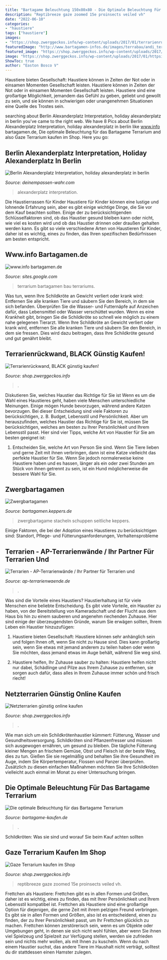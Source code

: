 ```yaml
---
title: "Bartagame Beleuchtung 150x80x80 - Die Optimale Beleuchtung Für Das Bartagame Terrarium"
description: "Reptibreeze gaze zoomed 15e proinsects veiled vh"
date: "2022-06-10"
categories:
- "haustiere"
tags: ["haustiere"]
images:
- "https://shop.zwerggeckos.info/wp-content/uploads/2017/01/terrarienrueckwand-black-360x240.jpg"
featuredImage: "http://www.bartagamen-infos.de/images/terrabau/andi_terra9.JPG"
featured_image: "https://shop.zwerggeckos.info/wp-content/uploads/2017/01/httpsimages-eu.ssl-images-amazon.comimagesI51QlOnfBnUL-176x300.jpg"
image: "https://shop.zwerggeckos.info/wp-content/uploads/2017/01/httpsimages-eu.ssl-images-amazon.comimagesI5163zQWqcFL-262x262.jpg"
ShowToc: true
author: "Easton Bosco V"
---
```



Haustiere bieten Gesellschaft: Haustiere können in Zeiten der Not oder in einsamen Momenten Gesellschaft leisten.
Haustiere können in Zeiten der Not oder in einsamen Momenten Gesellschaft leisten. Haustiere sind eine großartige Möglichkeit, jemandem das Gefühl zu geben, geliebt und gewollt zu sein, und sie können in schwierigen oder unangenehmen Situationen eine Quelle des Trostes sein.

	

		
searching about Berlin Alexanderplatz Interpretation, holiday alexanderplatz in berlin you've came to the right web. We have 8 Pics about Berlin Alexanderplatz Interpretation, holiday alexanderplatz in berlin like www.info bartagamen.de, Die optimale Beleuchtung für das Bartagame Terrarium and also Gaze Terrarium kaufen im Shop. Here you go:
		
    
## Berlin Alexanderplatz Interpretation, Holiday Alexanderplatz In Berlin

<img loading=lazy src="https://deinempassen-wahr.com/vwo/FrL2gA-NeXrF3rNGntGUmQHaKX.jpg" onerror="this.onerror=null;this.src='https://tse3.mm.bing.net/th?id=OIP.TZv-25og-8UFlHKokLDB3QAAAA&amp;pid=15.1';" alt="Berlin Alexanderplatz Interpretation, holiday alexanderplatz in berlin">

_Source: deinempassen-wahr.com_

>alexanderplatz interpretation. 

	

Die Haustierrassen für Kinder
Haustiere für Kinder können eine lustige und lohnende Erfahrung sein, aber es gibt einige wichtige Dinge, die Sie vor dem Kauf beachten sollten. Einige der zu berücksichtigenden Schlüsselfaktoren sind, ob das Haustier gesund bleiben kann oder nicht, wie viel es kosten wird und ob das Haustier drinnen oder draußen gehalten werden kann. Es gibt so viele verschiedene Arten von Haustieren für Kinder, daher ist es wichtig, eines zu finden, das Ihren spezifischen Bedürfnissen am besten entspricht.

    
## Www.info Bartagamen.de

<img loading=lazy src="http://www.bartagamen-infos.de/images/terrabau/andi_terra9.JPG" onerror="this.onerror=null;this.src='https://tse1.mm.bing.net/th?id=OIP.hrmGu1OJ24RhYdq0aDZcRwHaFj&amp;pid=15.1';" alt="www.info bartagamen.de">

_Source: sites.google.com_

>terrarium bartagamen bau terrariums. 

	

Was tun, wenn Ihre Schildkröte an Gewicht verliert oder krank wird: Entfernen Sie alle kranken Tiere und säubern Sie den Bereich, in dem sie sich befanden. Überprüfen Sie die Wasser- und Futternäpfe auf Anzeichen dafür, dass Lebensmittel oder Wasser verschüttet wurden. Wenn es eine Krankheit gibt, bringen Sie die Schildkröte so schnell wie möglich zu einem nahe gelegenen Tierarzt.
Wenn Ihre Schildkröte an Gewicht verliert oder krank wird, entfernen Sie alle kranken Tiere und säubern Sie den Bereich, in dem sie fressen. Dies wird dazu beitragen, dass Ihre Schildkröte gesund und gut genährt bleibt.

    
## Terrarienrückwand, BLACK Günstig Kaufen!

<img loading=lazy src="https://shop.zwerggeckos.info/wp-content/uploads/2017/01/terrarienrueckwand-black-360x240.jpg" onerror="this.onerror=null;this.src='https://tse1.mm.bing.net/th?id=OIP.ngnAUviGZKVDtP4E4edf3wAAAA&amp;pid=15.1';" alt="Terrarienrückwand, BLACK günstig kaufen!">

_Source: shop.zwerggeckos.info_

>. 

	

Diskutieren Sie, welches Haustier das Richtige für Sie ist
Wenn es um die Wahl eines Haustieres geht, haben viele Menschen unterschiedliche Meinungen. Einige mögen Hunde bevorzugen, während andere Katzen bevorzugen. Bei dieser Entscheidung sind viele Faktoren zu berücksichtigen, z. B. Budget, Lebensstil und Persönlichkeit. Aber um herauszufinden, welches Haustier das Richtige für Sie ist, müssen Sie berücksichtigen, welches am besten zu Ihrer Persönlichkeit und Ihrem Lebensstil passt. Hier sind vier Tipps, welche Art von Haustier für Sie am besten geeignet ist:
1) Entscheiden Sie, welche Art von Person Sie sind. Wenn Sie Tiere lieben und gerne Zeit mit ihnen verbringen, dann ist eine Katze vielleicht das perfekte Haustier für Sie. Wenn Sie jedoch normalerweise keine Haustiere haben und es hassen, länger als ein oder zwei Stunden am Stück von ihnen getrennt zu sein, ist ein Hund möglicherweise die bessere Wahl für Sie.

    
## Zwergbartagamen

<img loading=lazy src="http://www.bartagamen.keppers.de/images/Zwergbartagame-Seite.jpg" onerror="this.onerror=null;this.src='https://tse2.mm.bing.net/th?id=OIP.7x_KdNJik0T8pxSliCJdZgHaGD&amp;pid=15.1';" alt="Zwergbartagamen">

_Source: bartagamen.keppers.de_

>zwergbartagame stacheln schuppen seitliche keppers. 

	

Einige Faktoren, die bei der Adoption eines Haustieres zu berücksichtigen sind: Standort, Pflege- und Fütterungsanforderungen, Verhaltensprobleme

    
## Terrarien - AP-Terrarienwände / Ihr Partner Für Terrarien Und

<img loading=lazy src="https://image.jimcdn.com/app/cms/image/transf/dimension=664x10000:format=jpg/path/sb3c9a23c54ee5f7e/image/i5939bff5c25323c2/version/1592225874/image.jpg" onerror="this.onerror=null;this.src='https://tse2.mm.bing.net/th?id=OIP.MLQlXKSr3anhy1kGn4XwGwHaFj&amp;pid=15.1';" alt="Terrarien - AP-Terrarienwände / Ihr Partner für Terrarien und">

_Source: ap-terrarienwaende.de_

>. 

	

Was sind die Vorteile eines Haustiers?
Haustierhaltung ist für viele Menschen eine beliebte Entscheidung. Es gibt viele Vorteile, ein Haustier zu haben, von der Bereitstellung von Kameradschaft und der Flucht aus dem Haus bis hin zu einem sauberen und angenehm riechenden Zuhause. Hier sind einige der überzeugendsten Gründe, warum Sie erwägen sollten, Ihrem Leben ein Haustier hinzuzufügen:
1. Haustiere bieten Gesellschaft: Haustiere können sehr anhänglich sein und folgen Ihnen oft, wenn Sie nicht zu Hause sind. Dies kann großartig sein, wenn Sie etwas mit jemand anderem zu teilen haben oder wenn Sie möchten, dass jemand etwas im Auge behält, während Sie weg sind.

2. Haustiere helfen, Ihr Zuhause sauber zu halten: Haustiere helfen nicht nur dabei, Schädlinge und Pilze aus Ihrem Zuhause zu entfernen, sie sorgen auch dafür, dass alles in Ihrem Zuhause immer schön und frisch riecht!

    
## Netzterrarien Günstig Online Kaufen

<img loading=lazy src="https://shop.zwerggeckos.info/wp-content/uploads/2017/01/httpsimages-eu.ssl-images-amazon.comimagesI5163zQWqcFL-262x262.jpg" onerror="this.onerror=null;this.src='https://tse2.mm.bing.net/th?id=OIP.PFxZeWh2sSP1EuAqRNsBNQAAAA&amp;pid=15.1';" alt="Netzterrarien günstig online kaufen">

_Source: shop.zwerggeckos.info_

>. 

	

Wie man sich um ein Schildkrötenhaustier kümmert: Fütterung, Wasser und Gesundheitsversorgung.
Schildkröten sind Pflanzenfresser und müssen sich ausgewogen ernähren, um gesund zu bleiben. Die tägliche Fütterung kleiner Mengen an frischem Gemüse, Obst und Fleisch ist der beste Weg, dies zu tun. Gießen Sie sie regelmäßig und behalten Sie ihre Gesundheit im Auge, indem Sie Körpertemperatur, Flossen und Panzer überprüfen. Zusätzlich zu diesen einfachen Maßnahmen möchten Sie Ihre Schildkröten vielleicht auch einmal im Monat zu einer Untersuchung bringen.

    
## Die Optimale Beleuchtung Für Das Bartagame Terrarium

<img loading=lazy src="https://bartagame-kaufen.de/wp-content/uploads/beleuchtung-bartagamen.jpg" onerror="this.onerror=null;this.src='https://tse1.mm.bing.net/th?id=OIP.AbZTVcnX-bbbldKn2ZZYrwHaFj&amp;pid=15.1';" alt="Die optimale Beleuchtung für das Bartagame Terrarium">

_Source: bartagame-kaufen.de_

>. 

	

Schildkröten: Was sie sind und worauf Sie beim Kauf achten sollten

    
## Gaze Terrarium Kaufen Im Shop

<img loading=lazy src="https://shop.zwerggeckos.info/wp-content/uploads/2017/01/httpsimages-eu.ssl-images-amazon.comimagesI51QlOnfBnUL-176x300.jpg" onerror="this.onerror=null;this.src='https://tse4.mm.bing.net/th?id=OIP.ySw4EcJZ5Me-04lIlUMSnQAAAA&amp;pid=15.1';" alt="Gaze Terrarium kaufen im Shop">

_Source: shop.zwerggeckos.info_

>reptibreeze gaze zoomed 15e proinsects veiled vh. 

	

Frettchen als Haustiere: Frettchen gibt es in allen Formen und Größen, daher ist es wichtig, eines zu finden, das mit Ihrer Persönlichkeit und Ihrem Lebensstil kompatibel ist.
Frettchen als Haustiere sind eine großartige Option für diejenigen, die gerne Zeit mit ihrem pelzigen Freund verbringen. Es gibt sie in allen Formen und Größen, also ist es entscheidend, einen zu finden, der zu Ihrer Persönlichkeit passt, um Ihr Frettchen glücklich zu machen. Frettchen können zerstörerisch sein, wenn es um Objekte oder Umgebungen geht, in denen sie sich nicht wohl fühlen, aber wenn Sie ihnen viel Spielzeug und Spielzeit zur Verfügung stellen, werden sie zufrieden sein und nichts mehr wollen, als mit Ihnen zu kuscheln. Wenn du nach einem Haustier suchst, das andere Tiere im Haushalt nicht verträgt, solltest du dir stattdessen einen Hamster zulegen.

